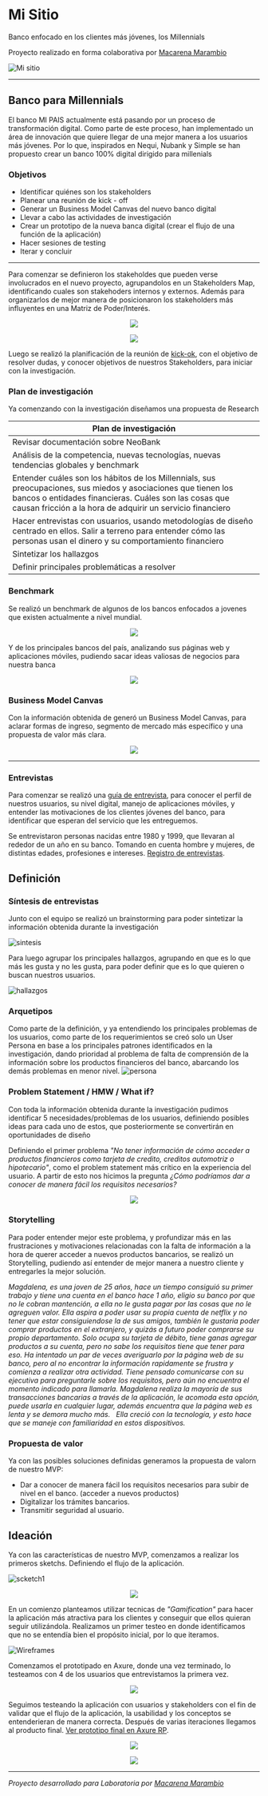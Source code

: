 # Mi Sitio

Banco enfocado en los clientes más jóvenes, los Millennials

Proyecto realizado en forma colaborativa por [Macarena Marambio](https://macamarambio.github.io/)

![Mi sitio](https://image.ibb.co/dypAen/Captura_de_pantalla_2018_03_25_a_la_s_11_37_48_a_m.png)

---

## Banco para Millennials
El banco MI PAIS actualmente está pasando por un proceso de transformación digital. Como parte de este proceso, han implementado un área de innovación que quiere llegar de una mejor manera a los usuarios más jóvenes. Por lo que, inspirados en Nequi, Nubank y Simple se han propuesto crear un banco 100% digital dirigido para millenials

### Objetivos
* Identificar quiénes son los stakeholders 
* Planear una reunión de kick - off 
* Generar un Business Model Canvas del nuevo banco digital
* Llevar a cabo las actividades de investigación
* Crear un prototipo de la nueva banca digital (crear el flujo de una función de la aplicación)
* Hacer sesiones de testing
* Iterar y concluir

---

Para comenzar se definieron los stakeholdes que pueden verse involucrados en el nuevo proyecto, agrupandolos en un Stakeholders Map, identificando cuales son stakehoders internos y externos. Además para organizarlos de mejor manera de posicionaron los stakeholders más influyentes en una Matriz de Poder/Interés. 

 <p align="center"> 
<img src="https://image.ibb.co/fdzXs7/Tutti_Frutti.jpg">
</p>

 <p align="center"> 
<img src="https://image.ibb.co/mtZDh7/Stakeholders.jpg">
</p>

Luego se realizó la planificación de la reunión de [kick-ok](https://drive.google.com/open?id=17GpEl5rCrAO0SZoTLBX9HPohX_bUfD1uWbEj8xMZRIw), con el objetivo de resolver dudas, y conocer objetivos de nuestros Stakeholders, para iniciar con la investigación. 

### Plan de investigación

Ya comenzando con la investigación diseñamos una propuesta de Research



Plan de investigación|
--|
Revisar documentación sobre NeoBank | 
Análisis de la competencia, nuevas tecnologías, nuevas tendencias globales y benchmark|
Entender cuáles son los hábitos de los Millennials, sus preocupaciones, sus miedos y asociaciones que tienen los bancos o entidades financieras. Cuáles son las cosas que causan fricción a la hora de adquirir un servicio financiero|
Hacer entrevistas con usuarios, usando metodologías de diseño centrado en ellos. Salir a terreno para entender cómo las personas usan el dinero y su comportamiento financiero|
Sintetizar los hallazgos|
Definir principales problemáticas a resolver|



### Benchmark 

Se realizó un benchmark de algunos de los bancos enfocados a jovenes que existen actualmente a nivel mundial.
 <p align="center"> 
<img src="https://image.ibb.co/epGOFS/Captura_de_pantalla_2018_03_25_a_la_s_12_29_38_p_m.png">
</p>

Y de los principales bancos del país, analizando sus páginas web y aplicaciones móviles, pudiendo sacar ideas valiosas de negocios para nuestra banca
 <p align="center"> 
<img src="https://image.ibb.co/nR1XaS/bancos.jpg">
</p>

### Business Model Canvas

Con la información obtenida de generó un Business Model Canvas, para aclarar formas de ingreso, segmento de mercado más específico y una propuesta de valor más clara.  

 <p align="center"> 
<img src="https://image.ibb.co/ikWhs7/Business_Model_Canvas.jpg">
</p>

---

### Entrevistas

Para comenzar se realizó una [guía de entrevista](https://drive.google.com/open?id=1iOQCXHDOWh9fp9yTROygM0sss5xHcCdCygwp5buTwh4), para conocer el perfil de nuestros usuarios, su nivel digital, manejo de aplicaciones móviles, y entender las motivaciones de los clientes jóvenes del banco, para identificar que esperan del servicio que les entreguemos. 

Se entrevistaron personas nacidas entre 1980 y 1999, que llevaran al rededor de un año en su banco. Tomando en cuenta hombre y mujeres, de distintas edades, profesiones e intereses. [Registro de entrevistas](https://drive.google.com/open?id=1uzIWWgg-ljNSJb0xvMtn16ncmfd_HPF4).


## Definición 

### Síntesis de entrevistas

Junto con el equipo se realizó un brainstorming para poder sintetizar la información obtenida durante la investigación

![sintesis](https://image.ibb.co/iwpd27/Sintesis_de_las_entrevistas.jpg)

Para luego agrupar los principales hallazgos, agrupando en que es lo que más les gusta y no les gusta, para poder definir que es lo que quieren o buscan nuestros usuarios.

![hallazgos](https://image.ibb.co/dBSes7/Resumen_que_quieren_1.jpg)

### Arquetipos

Como parte de la definición, y ya entendiendo los principales problemas de los usuarios, como parte de los requerimientos se creó solo un User Persona en base a los principales patrones identificados en la investigación, dando prioridad al problema de falta de comprensión de la información sobre los productos financieros del banco, abarcando los demás problemas en menor nivel. 
![persona](https://image.ibb.co/cmFhC7/User_Persona_banco.jpg)

### Problem Statement / HMW / What if?
Con toda la información obtenida durante la investigación pudimos identificar 5 necesidades/problemas de los usuarios, definiendo posibles ideas para cada uno de estos, que posteriormente se convertirán en oportunidades de diseño

Definiendo el primer problema *"No tener información de cómo acceder a productos financieros como tarjeta de credito, creditos automotriz o hipotecario"*, como el problem statement más crítico en la experiencia del usuario. 
A partir de esto nos hicimos la pregunta *¿Cómo podríamos dar a conocer de manera fácil los requisitos necesarios?*

 <p align="center"> 
<img src="https://image.ibb.co/cRXtkS/Captura_de_pantalla_2018_03_28_a_la_s_1_44_50_a_m.png">
</p>


### Storytelling

Para poder entender mejor este problema, y profundizar más en las frustraciones y motivaciones relacionadas con la falta de información a la hora de querer acceder a nuevos productos bancarios, se realizó un Storytelling, pudiendo así entender de mejor manera a nuestro cliente y entregarles la mejor solución. 

*Magdalena, es una joven de 25 años, hace un tiempo consiguió su primer trabajo y tiene una cuenta en el banco hace 1 año, eligio su banco por que no le cobran mantención, a ella no le gusta pagar por las cosas que no le agreguen valor. 
Ella aspira a poder usar su propia cuenta de netflix y no tener que estar consiguiendose la de sus amigos, también le gustaria poder comprar productos en el extranjero, y quizás a futuro poder comprarse su propio departamento. 
Solo ocupa su tarjeta de débito, tiene ganas agregar productos a su cuenta, pero no sabe los requisitos tiene que tener para eso. Ha intentado un par de veces averiguarlo por la página web de su banco, pero al no encontrar la información rapidamente se frustra y comienza a realizar otra actividad. Tiene pensado comunicarse con su ejecutiva para preguntarle sobre los requisitos, pero aún no encuentra el momento indicado para llamarla.
Magdalena realiza la mayoría de sus transacciones bancarias a través de la aplicación, le acomoda esta opción, puede usarla en cualquier lugar, además encuentra que la página web es lenta y se demora mucho más.  
Ella creció con la tecnología, y esto hace que se maneje con familiaridad en estos dispositivos.*

### Propuesta de valor

Ya con las posibles soluciones definidas generamos la propuesta de valorn de nuestro MVP:

* Dar a conocer de manera fácil los requisitos necesarios para subir de nivel en el banco. (acceder a nuevos productos)
* Digitalizar los trámites bancarios.
* Transmitir seguridad al usuario.

## Ideación 

Ya con las características de nuestro MVP, comenzamos a realizar los primeros sketchs. Definiendo el flujo de la aplicación.

![scketch1](https://image.ibb.co/jnLLZn/Sketch_1.jpg)

 <p align="center"> 
<img src="https://preview.ibb.co/cQYw77/User_flow.jpg">
</p>

En un comienzo planteamos utilizar tecnicas de *"Gamification"* para hacer la aplicación más atractiva para los clientes y conseguir que ellos quieran seguir utilizándola. Realizamos un primer testeo en donde identificamos que no se entendía bien el propósito inicial, por lo que iteramos. 

![Wireframes](https://image.ibb.co/eZQOLS/Captura_de_pantalla_2018_03_28_a_la_s_7_19_43_p_m.png) 

Comenzamos el prototipado en Axure, donde una vez terminado, lo testeamos con 4 de los usuarios que entrevistamos la primera vez. 

 <p align="center"> 
<img src="https://image.ibb.co/c9aR77/axurebanco1.jpg">
</p>

Seguimos testeando la aplicación con usuarios y stakeholders con el fin de validar que el flujo de la aplicación, la usabilidad y los conceptos se entenderieran de manera correcta. Después de varias iteraciones llegamos al producto final. [Ver prototipo final en Axure RP](https://vp6y89.axshare.com/vista_splash.html).

 <p align="center"> 
<img src="https://image.ibb.co/mcHjun/misitioaxure.jpg">
</p>

 <p align="center"> 
<img src="https://image.ibb.co/jG0vZn/misitiofondo.jpg">
</p>






---
*Proyecto desarrollado para Laboratoria por [Macarena Marambio](https://macamarambio.github.io/)*
